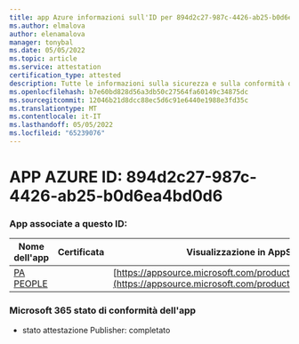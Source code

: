 ```yaml
---
title: app Azure informazioni sull'ID per 894d2c27-987c-4426-ab25-b0d6ea4bd0d6
ms.author: elmalova
author: elenamalova
manager: tonybal
ms.date: 05/05/2022
ms.topic: article
ms.service: attestation
certification_type: attested
description: Tutte le informazioni sulla sicurezza e sulla conformità disponibili per 894d2c27-987c-4426-ab25-b0d6ea4bd0d6.
ms.openlocfilehash: b7e60bd828d56a3db50c27564fa60149c34875dc
ms.sourcegitcommit: 12046b21d8dcc88ec5d6c91e6440e1988e3fd35c
ms.translationtype: MT
ms.contentlocale: it-IT
ms.lasthandoff: 05/05/2022
ms.locfileid: "65239076"
---
```

# <a name="azure-app-id-894d2c27-987c-4426-ab25-b0d6ea4bd0d6"></a>APP AZURE ID: 894d2c27-987c-4426-ab25-b0d6ea4bd0d6


### <a name="apps-associated-with-this-id"></a>App associate a questo ID:
| **Nome dell'app** | **Certificata** | **Visualizzazione in AppSource** |
|--------------|---------------|-----------------------|
| [PA PEOPLE](../forward/WA200002948.md) |  | [https://appsource.microsoft.com/product/office/WA200002948](https://appsource.microsoft.com/product/office/WA200002948) |

### <a name="microsoft-365-app-compliance-status"></a>Microsoft 365 stato di conformità dell'app
- stato attestazione Publisher: completato
